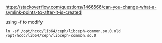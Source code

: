 https://stackoverflow.com/questions/1466566/can-you-change-what-a-symlink-points-to-after-it-is-created

using -f to modify
```
ln -sf /opt/hccc/lib64/ceph/libceph-common.so.0.old /opt/hccc/lib64/ceph/libceph-common.so.0
```
